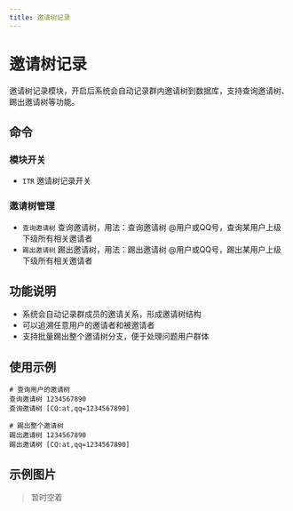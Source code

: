 ```yaml
---
title: 邀请树记录
---
```


# 邀请树记录

邀请树记录模块，开启后系统会自动记录群内邀请树到数据库，支持查询邀请树、踢出邀请树等功能。

## 命令

### 模块开关
- `ITR` 邀请树记录开关

### 邀请树管理
- `查询邀请树` 查询邀请树，用法：查询邀请树 @用户或QQ号，查询某用户上级下级所有相关邀请者
- `踢出邀请树` 踢出邀请树，用法：踢出邀请树 @用户或QQ号，踢出某用户上级下级所有相关邀请者

## 功能说明

- 系统会自动记录群成员的邀请关系，形成邀请树结构
- 可以追溯任意用户的邀请者和被邀请者
- 支持批量踢出整个邀请树分支，便于处理问题用户群体

## 使用示例

```
# 查询用户的邀请树
查询邀请树 1234567890
查询邀请树 [CQ:at,qq=1234567890]

# 踢出整个邀请树
踢出邀请树 1234567890
踢出邀请树 [CQ:at,qq=1234567890]
```

## 示例图片

> 暂时空着
